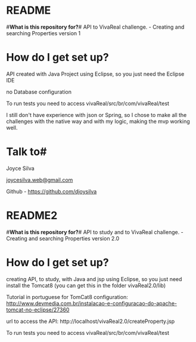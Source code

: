 # **README** #

#**What is this repository for?**#
API to VivaReal challenge. - Creating and searching Properties
version 1

# **How do I get set up?** #
API created with Java Project using Eclipse, so you just need the Eclipse IDE
 
no Database configuration

To run tests you need to access vivaReal/src/br/com/vivaReal/test

I still don't have experience with json or Spring, so I chose to make all the challenges with the native way and with my logic, making the mvp working well.

# **Talk to**#
Joyce Silva

joycesilva.web@gmail.com

Github - https://github.com/djoysilva


# **README2** #

#**What is this repository for?**#
API to study and to VivaReal challenge. - Creating and searching Properties
version 2.0

# **How do I get set up?** #

creating API, to study, with Java and jsp using Eclipse, so you just need install the Tomcat8 (you can get this in the folder vivaReal2.0/lib)

Tutorial in portuguese for TomCat8 configuration: http://www.devmedia.com.br/instalacao-e-configuracao-do-apache-tomcat-no-eclipse/27360

url to access the API: http://localhost/vivaReal2.0/createProperty.jsp

To run tests you need to access vivaReal/src/br/com/vivaReal/test
